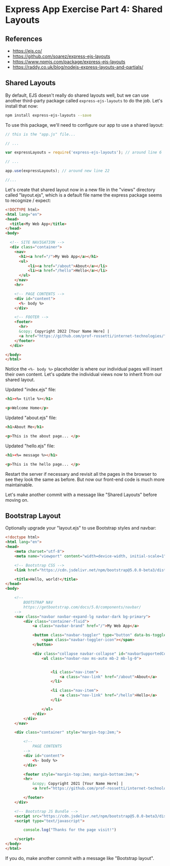 # Express App Exercise Part 4: Shared Layouts

## References

  + https://ejs.co/
  + https://github.com/soarez/express-ejs-layouts
  + https://www.npmjs.com/package/express-ejs-layouts
  + https://raddy.co.uk/blog/nodejs-express-layouts-and-partials/

## Shared Layouts

By default, EJS doesn't really do shared layouts well, but we can use another third-party package called `express-ejs-layouts` to do the job. Let's install that now:

```sh
npm install express-ejs-layouts --save
```

To use this package, we'll need to configure our app to use a shared layout:

```js
// this is the "app.js" file...

// ...

var expressLayouts = require('express-ejs-layouts'); // around line 6

// ...

app.use(expressLayouts); // around new line 22

//...

```

Let's create that shared layout now in a new file in the "views" directory called "layout.ejs", which is a default file name the express package seems to recognize / expect:

```html
<!DOCTYPE html>
<html lang="en">
<head>
  <title>My Web App</title>
</head>
<body>

  <!-- SITE NAVIGATION -->
  <div class="container">
    <nav>
      <h1><a href="/">My Web App</a></h1>
      <ul>
          <li><a href="/about">About</a></li>
          <li><a href="/hello">Hello</a></li>
      </ul>
    </nav>
    <hr>

    <!-- PAGE CONTENTS -->
    <div id="content">
      <%- body %>
    </div>

    <!-- FOOTER -->
    <footer>
      <hr>
      &copy; Copyright 2022 [Your Name Here] |
      <a href="https://github.com/prof-rossetti/internet-technologies/">source</a>
    </footer>
  </div>

</body>
</html>
```

Notice the `<%- body %>` placeholder is where our individual pages will insert their own content. Let's update the individual views now to inherit from our shared layout.

Updated "index.ejs" file:

```html
<h1><%= title %></h1>

<p>Welcome Home</p>
```

Updated "about.ejs" file:

```html
<h1>About Me</h1>

<p>This is the about page... </p>
```

Updated "hello.ejs" file:


```html
<h1><%= message %></h1>

<p>This is the hello page... </p>
```

Restart the server if necessary and revisit all the pages in the browser to see they look the same as before. But now our front-end code is much more maintainable.

Let's make another commit with a message like "Shared Layouts" before moving on.

## Bootstrap Layout

Optionally upgrade your "layout.ejs" to use Bootstrap styles and navbar:

```html
<!doctype html>
<html lang="en">
<head>
    <meta charset="utf-8">
    <meta name="viewport" content="width=device-width, initial-scale=1">

    <!-- Bootstrap CSS -->
    <link href="https://cdn.jsdelivr.net/npm/bootstrap@5.0.0-beta3/dist/css/bootstrap.min.css" rel="stylesheet" integrity="sha384-eOJMYsd53ii+scO/bJGFsiCZc+5NDVN2yr8+0RDqr0Ql0h+rP48ckxlpbzKgwra6" crossorigin="anonymous">

    <title>Hello, world!</title>
</head>
<body>

    <!--
        BOOTSTRAP NAV
        https://getbootstrap.com/docs/5.0/components/navbar/
    -->
    <nav class="navbar navbar-expand-lg navbar-dark bg-primary">
        <div class="container-fluid">
            <a class="navbar-brand" href="/">My Web App</a>

            <button class="navbar-toggler" type="button" data-bs-toggle="collapse" data-bs-target="#navbarSupportedContent" aria-controls="navbarSupportedContent" aria-expanded="false" aria-label="Toggle navigation">
                <span class="navbar-toggler-icon"></span>
            </button>

            <div class="collapse navbar-collapse" id="navbarSupportedContent">
                <ul class="navbar-nav ms-auto mb-2 mb-lg-0">


                    <li class="nav-item">
                        <a class="nav-link" href="/about">About</a>
                    </li>

                    <li class="nav-item">
                        <a class="nav-link" href="/hello">Hello</a>
                    </li>

                </ul>
            </div>
        </div>
    </nav>

    <div class="container" style="margin-top:2em;">

        <!--
            PAGE CONTENTS
        -->
        <div id="content">
            <%- body %>
        </div>

        <footer style="margin-top:2em; margin-bottom:2em;">
        <hr>
            &copy; Copyright 2021 [Your Name Here] |
            <a href="https://github.com/prof-rossetti/internet-technologies">source</a>

        </footer>
    </div>

    <!-- Bootstrap JS Bundle -->
    <script src="https://cdn.jsdelivr.net/npm/bootstrap@5.0.0-beta3/dist/js/bootstrap.bundle.min.js" integrity="sha384-JEW9xMcG8R+pH31jmWH6WWP0WintQrMb4s7ZOdauHnUtxwoG2vI5DkLtS3qm9Ekf" crossorigin="anonymous"></script>
    <script type="text/javascript">

        console.log("Thanks for the page visit!")

    </script>
</body>
</html>
```

If you do, make another commit with a message like "Bootstrap layout".

